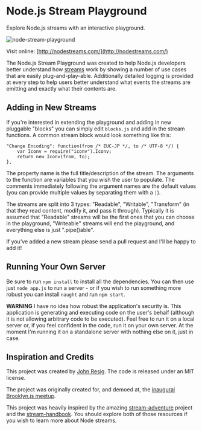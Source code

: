 Node.js Stream Playground
============

Explore Node.js streams with an interactive playground.

![node-stream-playground](http://ejohn.org/files/node-stream-playground.500.jpg)

Visit online: [http://nodestreams.com/](http://nodestreams.com/)

The Node.js Stream Playground was created to help Node.js developers better understand how [streams](http://nodejs.org/api/stream.html) work by showing a number of use cases that are easily plug-and-play-able. Additionally detailed logging is provided at every step to help users better understand what events the streams are emitting and exactly what their contents are.

Adding in New Streams
---------------------

If you're interested in extending the playground and adding in new pluggable "blocks" you can simply edit `blocks.js` and add in the stream functions. A common stream block would look something like this:

	"Change Encoding": function(from /* EUC-JP */, to /* UTF-8 */) {
	    var Iconv = require("iconv").Iconv;
	    return new Iconv(from, to);
	},

The property name is the full title/description of the stream. The arguments to the function are variables that you wish the user to populate. The comments immediately following the argument names are the default values (you can provide multiple values by separating them with a `|`).

The streams are split into 3 types: "Readable", "Writable", "Transform" (in that they read content, modify it, and pass it through). Typically it is assumed that "Readable" streams will be the first ones that you can choose in the playground, "Writeable" streams will end the playground, and everything else is just ".pipe()able".

If you've added a new stream please send a pull request and I'll be happy to add it!

Running Your Own Server
-----------------------

Be sure to run `npm install` to install all the dependencies. You can then use just `node app.js` to run a server - or if you wish to run something more robust you can install `naught` and run `npm start`.

**WARNING** I have no idea how robust the application's security is. This application is generating and executing code on the user's behalf (although it is not allowing arbitrary code to be executed). Feel free to run it on a local server or, if you feel confident in the code, run it on your own server. At the moment I'm running it on a standalone server with nothing else on it, just in case.

Inspiration and Credits
-----------------------

This project was created by [John Resig](http://ejohn.org/). The code is released under an MIT license.

The project was originally created for, and demoed at, the [inaugural Brooklyn.js meetup](http://brooklynjs.com/).

This project was heavily inspired by the amazing [stream-adventure](https://github.com/substack/stream-adventure) project and the [stream-handbook](https://github.com/substack/stream-handbook). You should explore both of those resources if you wish to learn more about Node streams.